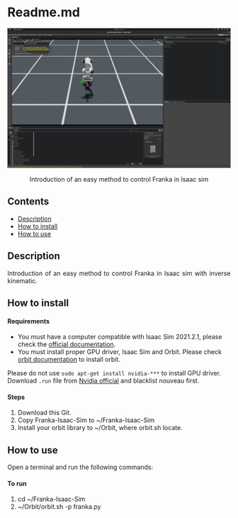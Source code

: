 # Readme.md

<p align="center">
  <img src="pic/picture" alt="banner"/>
</p>

<p align="center">
  Introduction of an easy method to control Franka in Isaac sim
</p>


## Contents

- [Description](#Description)
- [How to install](#How-to-install)
- [How to use](#How-to-use)


## Description
<a name="Description"/>

<p align="justify">
  Introduction of an easy method to control Franka in Isaac sim with inverse kinematic.
</p>


## How to install
<a name="How-to-install"/>

#### Requirements
* You must have a computer compatible with Isaac Sim 2021.2.1, please check the [official documentation](https://docs.omniverse.nvidia.com/app_isaacsim/app_isaacsim/requirements.html).
* You must install proper GPU driver, Isaac Sim and Orbit. Please check [orbit documentation](https://isaac-orbit.github.io/orbit/) to install orbit.

Please do not use ```sudo apt-get install nvidia-***``` to install GPU driver. Download ```.run``` file from [Nvidia official](https://www.nvidia.cn/Download/index.aspx?lang=cn) and blacklist nouveau first.

#### Steps
 1. Download this Git.
 2. Copy Franka-Isaac-Sim to ~/Franka-Isaac-Sim
 3. Install your orbit library to ~/Orbit, where orbit.sh locate.


## How to use
<a name="How-to-use"/>

Open a terminal and run the following commands:

#### To run
 1. cd ~/Franka-Isaac-Sim
 2. ~/Orbit/orbit.sh -p franka.py
